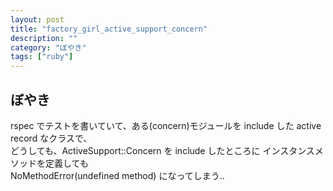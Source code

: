 ```yaml
---
layout: post
title: "factory_girl_active_support_concern"
description: ""
category: "ぼやき"
tags: ["ruby"]
---
```


## ぼやき
rspec でテストを書いていて、ある(concern)モジュールを include した active record なクラスで、  
どうしても、ActiveSupport::Concern を include したところに インスタンスメソッドを定義しても  
NoMethodError(undefined method) になってしまう..  

